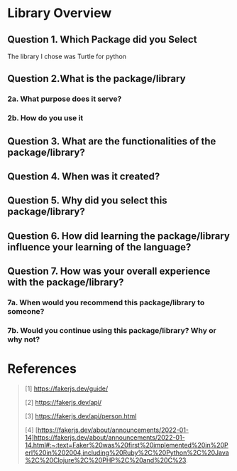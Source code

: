 
# Library Overview

## Question 1. Which Package did you Select
The library I chose was Turtle for python

## Question 2.What is the package/library
### 2a. What purpose does it serve?


### 2b. How do you use it


## Question 3. What are the functionalities of the package/library?


## Question 4. When was it created?


## Question 5. Why did you select this package/library?


## Question 6. How did learning the package/library influence your learning of the language?


## Question 7. How was your overall experience with the package/library?


### 7a. When would you recommend this package/library to someone?

### 7b. Would you continue using this package/library? Why or why not?


# References 
> [1] https://fakerjs.dev/guide/
> 
> [2] https://fakerjs.dev/api/
> 
> [3] https://fakerjs.dev/api/person.html
> 
> [4] [https://fakerjs.dev/about/announcements/2022-01-14]https://fakerjs.dev/about/announcements/2022-01-14.html#:~:text=Faker%20was%20first%20implemented%20in%20Perl%20in%202004,including%20Ruby%2C%20Python%2C%20Java%2C%20Clojure%2C%20PHP%2C%20and%20C%23.
